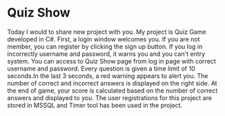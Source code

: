 # Quiz Show 
Today I would to share new project with you. My project is Quiz Game developed in C#. First, a login window welcomes you. If you are not member, you can register by clicking the sign up button. If you log in incorrectly username and password, it warns you and you can't entry system. You can access to Quiz Show page from log in page with correct username and password. Every question is given a time limit of 10 seconds.In the last 3 seconds, a red warning appears to alert you. The number of correct and incorrect answers is displayed on the right side. At the end of game, your score is calculated based on the number of correct answers and displayed to you. The user registrations for this project are stored in MSSQL and Timer tool has been used in the project.
